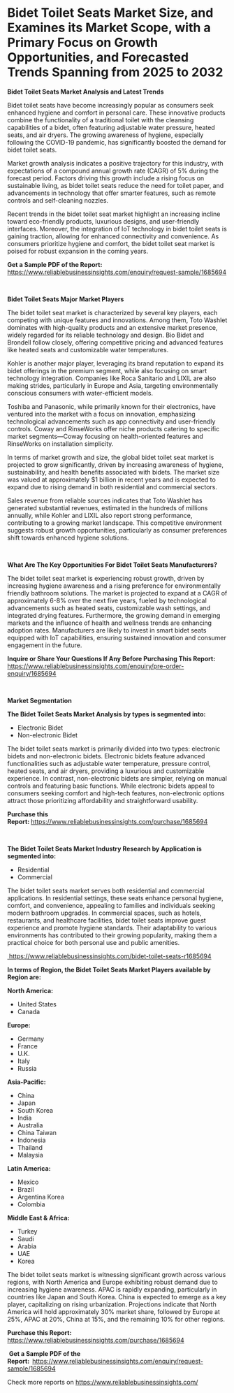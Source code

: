 <p><h1>Bidet Toilet Seats Market Size, and Examines its Market Scope, with a Primary Focus on Growth Opportunities, and Forecasted Trends Spanning from 2025 to 2032</h1></p><p><strong>Bidet Toilet Seats Market Analysis and Latest Trends</strong></p>
<p><p>Bidet toilet seats have become increasingly popular as consumers seek enhanced hygiene and comfort in personal care. These innovative products combine the functionality of a traditional toilet with the cleansing capabilities of a bidet, often featuring adjustable water pressure, heated seats, and air dryers. The growing awareness of hygiene, especially following the COVID-19 pandemic, has significantly boosted the demand for bidet toilet seats.</p><p>Market growth analysis indicates a positive trajectory for this industry, with expectations of a compound annual growth rate (CAGR) of 5% during the forecast period. Factors driving this growth include a rising focus on sustainable living, as bidet toilet seats reduce the need for toilet paper, and advancements in technology that offer smarter features, such as remote controls and self-cleaning nozzles.</p><p>Recent trends in the bidet toilet seat market highlight an increasing incline toward eco-friendly products, luxurious designs, and user-friendly interfaces. Moreover, the integration of IoT technology in bidet toilet seats is gaining traction, allowing for enhanced connectivity and convenience. As consumers prioritize hygiene and comfort, the bidet toilet seat market is poised for robust expansion in the coming years.</p></p>
<p><strong>Get a Sample PDF of the Report:&nbsp;</strong> <a href="https://www.reliablebusinessinsights.com/enquiry/request-sample/1685694?utm_campaign=3134&utm_medium=2&utm_source=Github&utm_content=ia&utm_term=04042025&utm_id=bidet-toilet-seats">https://www.reliablebusinessinsights.com/enquiry/request-sample/1685694</a></p>
<p>&nbsp;</p>
<p><strong>Bidet Toilet Seats Major Market Players</strong></p>
<p><p>The bidet toilet seat market is characterized by several key players, each competing with unique features and innovations. Among them, Toto Washlet dominates with high-quality products and an extensive market presence, widely regarded for its reliable technology and design. Bio Bidet and Brondell follow closely, offering competitive pricing and advanced features like heated seats and customizable water temperatures.</p><p>Kohler is another major player, leveraging its brand reputation to expand its bidet offerings in the premium segment, while also focusing on smart technology integration. Companies like Roca Sanitario and LIXIL are also making strides, particularly in Europe and Asia, targeting environmentally conscious consumers with water-efficient models.</p><p>Toshiba and Panasonic, while primarily known for their electronics, have ventured into the market with a focus on innovation, emphasizing technological advancements such as app connectivity and user-friendly controls. Coway and RinseWorks offer niche products catering to specific market segments—Coway focusing on health-oriented features and RinseWorks on installation simplicity.</p><p>In terms of market growth and size, the global bidet toilet seat market is projected to grow significantly, driven by increasing awareness of hygiene, sustainability, and health benefits associated with bidets. The market size was valued at approximately $1 billion in recent years and is expected to expand due to rising demand in both residential and commercial sectors.</p><p>Sales revenue from reliable sources indicates that Toto Washlet has generated substantial revenues, estimated in the hundreds of millions annually, while Kohler and LIXIL also report strong performance, contributing to a growing market landscape. This competitive environment suggests robust growth opportunities, particularly as consumer preferences shift towards enhanced hygiene solutions.</p></p>
<p>&nbsp;</p>
<p><strong>What Are The Key Opportunities For Bidet Toilet Seats Manufacturers?</strong></p>
<p><p>The bidet toilet seat market is experiencing robust growth, driven by increasing hygiene awareness and a rising preference for environmentally friendly bathroom solutions. The market is projected to expand at a CAGR of approximately 6-8% over the next five years, fueled by technological advancements such as heated seats, customizable wash settings, and integrated drying features. Furthermore, the growing demand in emerging markets and the influence of health and wellness trends are enhancing adoption rates. Manufacturers are likely to invest in smart bidet seats equipped with IoT capabilities, ensuring sustained innovation and consumer engagement in the future.</p></p>
<p><strong>Inquire or Share Your Questions If Any Before Purchasing This Report:</strong> <a href="https://www.reliablebusinessinsights.com/enquiry/pre-order-enquiry/1685694?utm_campaign=3134&utm_medium=2&utm_source=Github&utm_content=ia&utm_term=04042025&utm_id=bidet-toilet-seats">https://www.reliablebusinessinsights.com/enquiry/pre-order-enquiry/1685694</a></p>
<p>&nbsp;</p>
<p><strong>Market Segmentation</strong></p>
<p><strong>The Bidet Toilet Seats Market Analysis by types is segmented into:</strong></p>
<p><ul><li>Electronic Bidet</li><li>Non-electronic Bidet</li></ul></p>
<p><p>The bidet toilet seats market is primarily divided into two types: electronic bidets and non-electronic bidets. Electronic bidets feature advanced functionalities such as adjustable water temperature, pressure control, heated seats, and air dryers, providing a luxurious and customizable experience. In contrast, non-electronic bidets are simpler, relying on manual controls and featuring basic functions. While electronic bidets appeal to consumers seeking comfort and high-tech features, non-electronic options attract those prioritizing affordability and straightforward usability.</p></p>
<p><strong>Purchase this Report:&nbsp;</strong><a href="https://www.reliablebusinessinsights.com/purchase/1685694?utm_campaign=3134&utm_medium=2&utm_source=Github&utm_content=ia&utm_term=04042025&utm_id=bidet-toilet-seats">https://www.reliablebusinessinsights.com/purchase/1685694</a></p>
<p>&nbsp;</p>
<p><strong>The Bidet Toilet Seats Market Industry Research by Application is segmented into:</strong></p>
<p><ul><li>Residential</li><li>Commercial</li></ul></p>
<p><p>The bidet toilet seats market serves both residential and commercial applications. In residential settings, these seats enhance personal hygiene, comfort, and convenience, appealing to families and individuals seeking modern bathroom upgrades. In commercial spaces, such as hotels, restaurants, and healthcare facilities, bidet toilet seats improve guest experience and promote hygiene standards. Their adaptability to various environments has contributed to their growing popularity, making them a practical choice for both personal use and public amenities.</p></p>
<p><a href="https://www.reliablebusinessinsights.com/bidet-toilet-seats-r1685694?utm_campaign=3134&utm_medium=2&utm_source=Github&utm_content=ia&utm_term=04042025&utm_id=bidet-toilet-seats">&nbsp;https://www.reliablebusinessinsights.com/bidet-toilet-seats-r1685694</a></p>
<p><strong>In terms of Region, the Bidet Toilet Seats Market Players available by Region are:</strong></p>
<p>
    <p> <strong> North America: </strong>
        <ul>
            <li>United States</li>
            <li>Canada</li>
        </ul>
        </p> 
    <p> <strong> Europe: </strong>
        <ul>
            <li>Germany</li>
            <li>France</li>
            <li>U.K.</li>
            <li>Italy</li>
            <li>Russia</li>
        </ul>
        </p> 
    <p> <strong> Asia-Pacific: </strong>
        <ul>
            <li>China</li>
            <li>Japan</li>
            <li>South Korea</li>
            <li>India</li>
            <li>Australia</li>
            <li>China Taiwan</li>
            <li>Indonesia</li>
            <li>Thailand</li>
            <li>Malaysia</li>
        </ul>
        </p> 
    <p> <strong> Latin America: </strong>
        <ul>
            <li>Mexico</li>
            <li>Brazil</li>
            <li>Argentina Korea</li>
            <li>Colombia</li>
        </ul>
        </p> 
    <p> <strong> Middle East & Africa: </strong>
        <ul>
            <li>Turkey</li>
            <li>Saudi</li>
            <li>Arabia</li>
            <li>UAE</li>
            <li>Korea</li>
        </ul>
    </p>
    </p>
<p><p>The bidet toilet seats market is witnessing significant growth across various regions, with North America and Europe exhibiting robust demand due to increasing hygiene awareness. APAC is rapidly expanding, particularly in countries like Japan and South Korea. China is expected to emerge as a key player, capitalizing on rising urbanization. Projections indicate that North America will hold approximately 30% market share, followed by Europe at 25%, APAC at 20%, China at 15%, and the remaining 10% for other regions.</p></p>
<p><strong>Purchase this Report: </strong><a href="https://www.reliablebusinessinsights.com/purchase/1685694?utm_campaign=3134&utm_medium=2&utm_source=Github&utm_content=ia&utm_term=04042025&utm_id=bidet-toilet-seats">https://www.reliablebusinessinsights.com/purchase/1685694</a></p>
<p>&nbsp;<strong>Get a Sample PDF of the Report:&nbsp;&nbsp;</strong><a href="https://www.reliablebusinessinsights.com/enquiry/request-sample/1685694?utm_campaign=3134&utm_medium=2&utm_source=Github&utm_content=ia&utm_term=04042025&utm_id=bidet-toilet-seats">https://www.reliablebusinessinsights.com/enquiry/request-sample/1685694</a></p>
<p><strong></strong></p>
<p>Check more reports on <a href="https://www.reliablebusinessinsights.com/?utm_campaign=3134&utm_medium=2&utm_source=Github&utm_content=ia&utm_term=04042025&utm_id=bidet-toilet-seats">https://www.reliablebusinessinsights.com/</a></p>